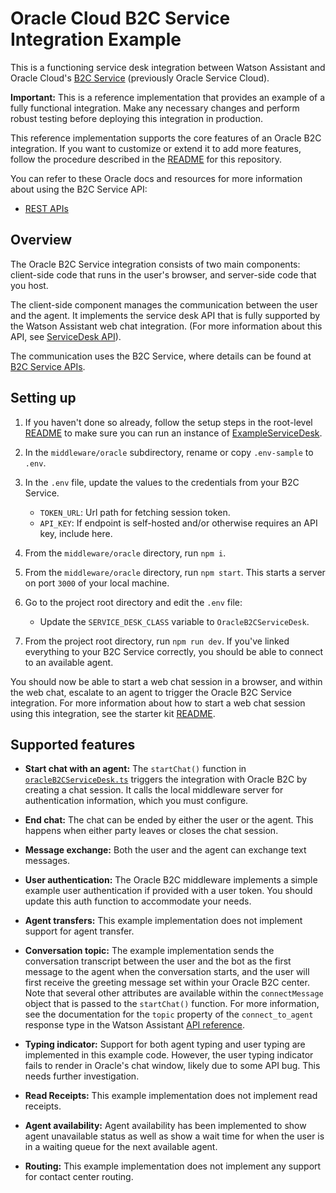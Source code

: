 # Oracle Cloud B2C Service Integration Example

This is a functioning service desk integration between Watson Assistant and Oracle Cloud's [B2C Service](https://docs.oracle.com/en/cloud/saas/b2c-service/21b/index.html) (previously Oracle Service Cloud).

**Important:**  This is a reference implementation that provides an example of a fully functional integration. Make any necessary changes and perform robust testing before deploying this integration in production.

This reference implementation supports the core features of an Oracle B2C integration. If you want to customize or extend it to add more features, follow the procedure described in the [README](../../../README.md) for this repository.

You can refer to these Oracle docs and resources for more information about using the B2C Service API:

  - [REST APIs](https://docs.oracle.com/en/cloud/saas/b2c-service/21b/cxscc/index.html)

## Overview

The Oracle B2C Service integration consists of two main components: client-side code that runs in the user's browser, and server-side code that you host.

The client-side component manages the communication between the user and the agent. It implements the service desk API that is fully supported by the Watson Assistant web chat integration. (For more information about this API, see [ServiceDesk API](https://github.com/watson-developer-cloud/assistant-web-chat-service-desk-starter/blob/main/docs/API.md)).

The communication uses the B2C Service, where details can be found at [B2C Service APIs](https://docs.oracle.com/en/cloud/saas/b2c-service/21b/cxscc/rest-endpoints.html).

## Setting up

1. If you haven't done so already, follow the setup steps in the root-level [README](../../../README.md) to make sure you can run an instance of [ExampleServiceDesk](../../serviceDesks/exampleServiceDesk.ts).

1. In the `middleware/oracle` subdirectory, rename or copy `.env-sample` to `.env`.

1. In the `.env` file, update the values to the credentials from your B2C Service.
    - `TOKEN_URL`: Url path for fetching session token.
    - `API_KEY`: If endpoint is self-hosted and/or otherwise requires an API key, include here.

1. From the `middleware/oracle` directory, run `npm i`.

1. From the `middleware/oracle` directory, run `npm start`. This starts a server on port `3000` of your local machine.

1. Go to the project root directory and edit the `.env` file:
 
    - Update the `SERVICE_DESK_CLASS` variable to `OracleB2CServiceDesk`.

1. From the project root directory, run `npm run dev`. If you've linked everything to your B2C Service correctly, you should be able to connect to an available agent.

You should now be able to start a web chat session in a browser, and within the web chat, escalate to an agent to trigger the Oracle B2C Service integration. For more information about how to start a web chat session using this integration, see the starter kit [README](../../../README.md#development).

## Supported features

- **Start chat with an agent:** The `startChat()` function in [`oracleB2CServiceDesk.ts`](../../serviceDesks/oracle/oracleB2CServiceDesk.ts) triggers the integration with Oracle B2C by creating a chat session. It calls the local middleware server for authentication information, which you must configure.

- **End chat:** The chat can be ended by either the user or the agent. This happens when either party leaves or closes the chat session.

- **Message exchange:** Both the user and the agent can exchange text messages.

- **User authentication:** The Oracle B2C middleware implements a simple example user authentication if provided with a user token. You should update this auth function to accommodate your needs.

- **Agent transfers:** This example implementation does not implement support for agent transfer.

- **Conversation topic:** The example implementation sends the conversation transcript between the user and the bot as the first message to the agent when the conversation starts, and the user will first receive the greeting message set within your Oracle B2C center. Note that several other attributes are available within the `connectMessage` object that is passed to the `startChat()` function. For more information, see the documentation for the `topic` property of the `connect_to_agent` response type in the Watson Assistant [API reference](https://cloud.ibm.com/apidocs/assistant/assistant-v2#message).

- **Typing indicator:** Support for both agent typing and user typing are implemented in this example code. However, the user typing indicator fails to render in Oracle's chat window, likely due to some API bug. This needs further investigation.

- **Read Receipts:** This example implementation does not implement read receipts.

- **Agent availability:** Agent availability has been implemented to show agent unavailable status as well as show a wait time for when the user is in a waiting queue for the next available agent.

- **Routing:** This example implementation does not implement any support for contact center routing.
